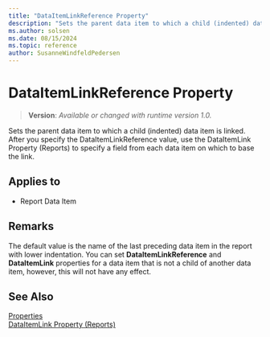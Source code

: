 ```yaml
---
title: "DataItemLinkReference Property"
description: "Sets the parent data item to which a child (indented) data item is linked."
ms.author: solsen
ms.date: 08/15/2024
ms.topic: reference
author: SusanneWindfeldPedersen
---
```

[//]: # (START>DO_NOT_EDIT)
[//]: # (IMPORTANT:Do not edit any of the content between here and the END>DO_NOT_EDIT.)
[//]: # (Any modifications should be made in the .xml files in the ModernDev repo.)
# DataItemLinkReference Property
> **Version**: _Available or changed with runtime version 1.0._

Sets the parent data item to which a child (indented) data item is linked. After you specify the DataItemLinkReference value, use the DataItemLink Property (Reports) to specify a field from each data item on which to base the link.

## Applies to
-   Report Data Item

[//]: # (IMPORTANT: END>DO_NOT_EDIT)

## Remarks  
The default value is the name of the last preceding data item in the report with lower indentation. You can set **DataItemLinkReference** and **DataItemLink** properties for a data item that is not a child of another data item, however, this will not have any effect.  

## See Also  
[Properties](devenv-properties.md)  
[DataItemLink Property (Reports)](devenv-dataitemlink-reports-property.md)  